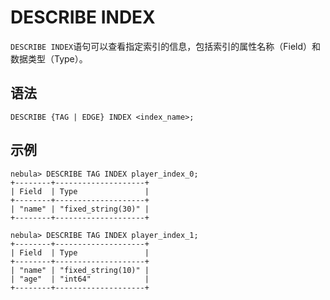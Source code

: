 # DESCRIBE INDEX

`DESCRIBE INDEX`语句可以查看指定索引的信息，包括索引的属性名称（Field）和数据类型（Type）。

## 语法

```ngql
DESCRIBE {TAG | EDGE} INDEX <index_name>;
```

## 示例

```ngql
nebula> DESCRIBE TAG INDEX player_index_0;
+--------+--------------------+
| Field  | Type               |
+--------+--------------------+
| "name" | "fixed_string(30)" |
+--------+--------------------+

nebula> DESCRIBE TAG INDEX player_index_1;
+--------+--------------------+
| Field  | Type               |
+--------+--------------------+
| "name" | "fixed_string(10)" |
| "age"  | "int64"            |
+--------+--------------------+
```

